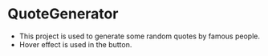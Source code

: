 # QuoteGenerator
- This project is used to generate some random quotes by famous people. 
- Hover effect is used in the button.
